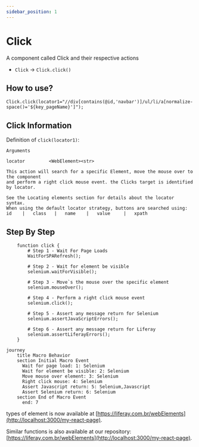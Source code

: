 ```yaml
---
sidebar_position: 1
---
```


# Click

A component called Click and their respective actions

- `Click` → `Click.click()`

## How to use?
```
Click.click(locator1="//div[contains(@id,'navbar')]/ul/li/a[normalize-space()='${key_pageName}']");
```

## Click Information

Definition of `click(locator1)`:

```click(locator1)
Arguments

locator         <WebElement><str>

This action will search for a specific Element, move the mouse over to the component
and perform a right click mouse event. the Clicks target is identified by locator.

See the Locating elements section for details about the locator syntax. 
When using the default locator strategy, buttons are searched using:
id    |   class   |   name    |   value     |   xpath
```

## Step By Step


```
	function click {
        # Step 1 - Wait For Page Loads
		WaitForSPARefresh();

        # Step 2 - Wait for element be visible
		selenium.waitForVisible();

        # Step 3 - Move`s the mouse over the specific element
		selenium.mouseOver();

        # Step 4 - Perform a right click mouse event
		selenium.click();

        # Step 5 - Assert any message return for Selenium
		selenium.assertJavaScriptErrors();

        # Step 6 - Assert any message return for Liferay
		selenium.assertLiferayErrors();
	}
```
```mermaid
journey
    title Macro Behavior
    section Initial Macro Event
      Wait for page load: 1: Selenium
      Wait for element be visible: 2: Selenium
      Move mouse over element: 3: Selenium
      Right click mouse: 4: Selenium
      Assert Javascript return: 5: Selenium,Javascript
      Assert Selenium return: 6: Selenium
    section End of Macro Event
      end: 7
```


types of element is now available at [https://liferay.com.br/webElements](http://localhost:3000/my-react-page).

Similar functions is also available at our repository: [https://liferay.com.br/webElements](http://localhost:3000/my-react-page).
